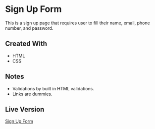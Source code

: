 # Sign Up Form
This is a sign up page that requires user to fill their name, email, phone number, and password.
## Created With
* HTML
* CSS
## Notes
* Validations by built in HTML validations.
* Links are dummies.
## Live Version
[Sign Up Form](https://wangchowchow.github.io/sign-up-form/)
